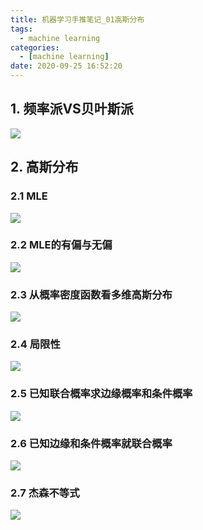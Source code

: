 ```yaml
---
title: 机器学习手推笔记_01高斯分布
tags:
  - machine learning
categories:
  - [machine learning]
date: 2020-09-25 16:52:20
---
```


## 1. 频率派VS贝叶斯派

![](https://cdn.jsdelivr.net/gh/gscr10/picture/2020-9-25/1601018421187-092514235059_0IMG_20190218_193924.jpg)

## 2. 高斯分布

### 2.1 MLE

![](https://cdn.jsdelivr.net/gh/gscr10/picture/2020-9-25/1601018475337-092514235059_1IMG_20190218_201319.jpg)

### 2.2 MLE的有偏与无偏

![](https://cdn.jsdelivr.net/gh/gscr10/picture/2020-9-25/1601018490028-092514235059_2IMG_20190218_204014.jpg)

### 2.3 从概率密度函数看多维高斯分布

![](https://cdn.jsdelivr.net/gh/gscr10/picture/2020-9-25/1601018502496-092514235059_3IMG_20190218_230045.jpg)

### 2.4 局限性

![](https://cdn.jsdelivr.net/gh/gscr10/picture/2020-9-25/1601018512611-092514235059_4IMG_20190218_232452.jpg)

### 2.5 已知联合概率求边缘概率和条件概率

![](https://cdn.jsdelivr.net/gh/gscr10/picture/2020-9-25/1601018525888-092514235059_5IMG_20190219_131702.jpg)

### 2.6 已知边缘和条件概率就联合概率

![](https://cdn.jsdelivr.net/gh/gscr10/picture/2020-9-25/1601018537524-092514235059_6IMG_20190219_190052.jpg)

### 2.7 杰森不等式

![](https://cdn.jsdelivr.net/gh/gscr10/picture/2020-9-25/1601018574177-092514235059_7IMG_20190219_192739.jpg)

